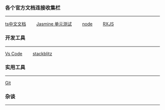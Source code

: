 ### 各个官方文档连接收集栏
-------------------

<style>
    .c-nav-box a {
        margin-right: 30px;
    }
    .theme-default-content h3 {
        margin-top: 10px;
    }
</style>
<div class="c-nav-box">
    <a href="https://typescript.bootcss.com" target="_blank" rel="noopener noreferrer">ts中文文档</a>
    <a href="https://jasmine.github.io" target="_blank" rel="noopener noreferrer">Jasmine 单元测试</a>
    <a href="/zh/docs/node/1.http模块.md" target="_blank" rel="noopener noreferrer">node</a>
    <a href="/zh/docs/RXJS/1.RxJS概述.md" target="_blank" rel="noopener noreferrer">RXJS</a>
</div>

### 开发工具
-------------------

<div class="c-nav-box">
    <a href="https://code.visualstudio.com/docs" target="_blank" rel="noopener noreferrer">Vs Code</a>
    <a href="https://stackblitz.com" target="_blank" rel="noopener noreferrer">stackblitz</a>
</div>

### 实用工具
-------------------

<div class="c-nav-box">
    <a href="https://code.visualstudio.com/docs" target="_blank" rel="noopener noreferrer">Git</a>
</div>

### 杂谈
-------------------
